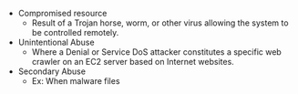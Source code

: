 
- Compromised resource
	- Result of a Trojan horse, worm, or other virus allowing the system to be controlled remotely.
- Unintentional Abuse
	- Where a Denial or Service DoS attacker constitutes a specific web crawler on an EC2 server based on Internet websites.
- Secondary Abuse
	- Ex: When malware files